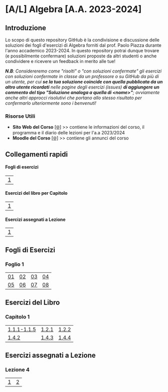# [A/L] Algebra [A.A. 2023-2024]

## Introduzione

Lo scopo di questo repository GitHub è la condivisione e discussione delle soluzioni dei fogli d'esercizi di Algebra forniti dal prof. Paolo Piazza durante l'anno accademico 2023-2024. In questo repository potrai dunque trovare (e possibilmente confermare) soluzioni proposte da altri studenti o anche condividere e ricevere un feedback in merito alle tue!

_**N.B**: Considereremo come "risolti" o "con soluzioni confermate" gli esercizi con soluzioni confermate in classe da un professore o su GitHub da più di un utente, per cui **se la tua soluzione coincide con quella pubblicata da un altro utente ricordati** nelle pagine degli esercizi (issues) **di aggiungere un commento del tipo "Soluzione analoga a quella di \<nome\>"**; ovviamente anche altri approcci risolutivi che portano allo stesso risultato per confermarlo ulteriormente sono i benvenuti!_

### Risorse Utili
- **Sito Web del Corso** [[🌐]](https://www1.mat.uniroma1.it/people/piazza/alg-info-23-24.htm) >> contiene le informazioni del corso, il programma e il diario delle lezioni per l'a.a 2023/2024
- **Moodle del Corso** [[🌐]](https://elearning.uniroma1.it/course/view.php?id=17234) >> contiene gli annunci del corso

## Collegamenti rapidi

#### Fogli di esercizi

|    |   
|----|
| [1](#foglio-1) |

#### Esercizi del libro per Capitolo

|    |   
|----|
| [1](#capitolo-1)|

#### Esercizi assegnati a Lezione
|    |   
|----|
| [1](#lezione-4)|

## Fogli di Esercizi

### Foglio 1

|    |    |    |    |    
|----|----|----|----|
| [01](../../issues/01)  | [02](../../issues/02)  | [03](../../issues/03)  | [04](../../issues/04)  |
| [05](../../issues/05)  | [06](../../issues/06)  | [07](../../issues/07)  | [08](../../issues/08)  |

## Esercizi del Libro
### Capitolo 1

|    |    |    | 
|----|----|----|
|[1.1.1-1.1.5](../../issues/09) |[1.2.1](../../issues/10) | [1.2.2](../../issues/11) |
| [1.4.2](../../issues/12) |[1.4.3](../../issues/13) |[1.4.4](../../issues/14) |

## Esercizi assegnati a Lezione
### Lezione 4

|    |    |   
|----|----|
| [1](../../issues/16) | [2](../../issues/17) | 
